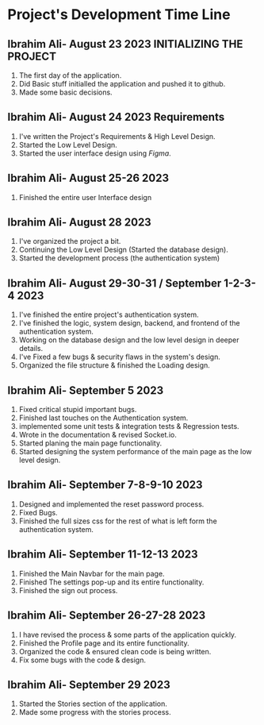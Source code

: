 # Project's Development Time Line

## Ibrahim Ali- August 23 2023 INITIALIZING THE PROJECT
1. The first day of the application.
2. Did Basic stuff initialled the application and pushed it to github.
3. Made some basic decisions.


## Ibrahim Ali- August 24 2023 Requirements
1. I've written the Project's Requirements & High Level Design.
2. Started the Low Level Design.
3. Started the user interface design using *Figma*.

## Ibrahim Ali- August 25-26 2023 
1. Finished the entire user Interface design

## Ibrahim Ali- August 28 2023 
1. I've organized the project a bit.
2. Continuing the Low Level Design (Started the database design).
3. Started the development process (the authentication system) 

## Ibrahim Ali- August 29-30-31 / September 1-2-3-4 2023 
1. I've finished the entire project's authentication system.
2. I've finished the logic, system design, backend, and frontend of the authentication system.
3. Working on the database design and the low level design in deeper details. 
4. I've Fixed a few bugs & security flaws in the system's design.  
5. Organized the file structure & finished the Loading design.

## Ibrahim Ali- September 5 2023 
1. Fixed critical stupid important bugs.
2. Finished last touches on the Authentication system.
3. implemented some unit tests & integration tests & Regression tests.
4. Wrote in the documentation & revised Socket.io.
5. Started planing the main page functionality.
5. Started designing the system performance of the main page as the low level design.

## Ibrahim Ali- September 7-8-9-10 2023
1. Designed and implemented the reset password process.
2. Fixed Bugs.
3. Finished the full sizes css for the rest of what is left form the authentication system.  

## Ibrahim Ali- September 11-12-13 2023
1. Finished the Main Navbar for the main page.
2. Finished The settings pop-up and its entire functionality.
3. Finished the sign out process. 

## Ibrahim Ali- September 26-27-28 2023
1. I have revised the process & some parts of the application quickly. 
1. Finished the Profile page and its entire functionality.
2. Organized the code & ensured clean code is being written.
3. Fix some bugs with the code & design. 

## Ibrahim Ali- September 29 2023
1. Started the Stories section of the application.
2. Made some progress with the stories process.